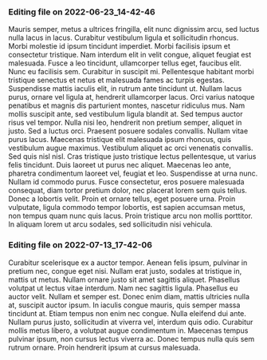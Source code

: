 

### Editing file on 2022-06-23_14-42-46

Mauris semper, metus a ultrices fringilla, elit nunc dignissim arcu, sed luctus nulla lacus in lacus. Curabitur vestibulum ligula et sollicitudin rhoncus. Morbi molestie id ipsum tincidunt imperdiet. Morbi facilisis ipsum et consectetur tristique. Nam interdum elit in velit congue, aliquet feugiat est malesuada. Fusce a leo tincidunt, ullamcorper tellus eget, faucibus elit. Nunc eu facilisis sem. Curabitur in suscipit mi. Pellentesque habitant morbi tristique senectus et netus et malesuada fames ac turpis egestas. Suspendisse mattis iaculis elit, in rutrum ante tincidunt ut. Nullam lacus purus, ornare vel ligula at, hendrerit ullamcorper lacus. Orci varius natoque penatibus et magnis dis parturient montes, nascetur ridiculus mus. Nam mollis suscipit ante, sed vestibulum ligula blandit at. Sed tempus auctor risus vel tempor. Nulla nisi leo, hendrerit non pretium semper, aliquet in justo. Sed a luctus orci.
Praesent posuere sodales convallis. Nullam vitae purus lacus. Maecenas tristique elit malesuada ipsum rhoncus, quis vestibulum augue maximus. Vestibulum aliquet ac orci venenatis convallis. Sed quis nisl nisl. Cras tristique justo tristique lectus pellentesque, ut varius felis tincidunt. Duis laoreet ut purus nec aliquet. Maecenas leo ante, pharetra condimentum laoreet vel, feugiat et leo. Suspendisse at urna nunc. Nullam id commodo purus. Fusce consectetur, eros posuere malesuada consequat, diam tortor pretium dolor, nec placerat lorem sem quis tellus. Donec a lobortis velit. Proin et ornare tellus, eget posuere urna. Proin vulputate, ligula commodo tempor lobortis, est sapien accumsan metus, non tempus quam nunc quis lacus. Proin tristique arcu non mollis porttitor. In aliquam lorem ut arcu sodales, sed sollicitudin nisi vehicula.




### Editing file on 2022-07-13_17-42-06

Curabitur scelerisque ex a auctor tempor. Aenean felis ipsum, pulvinar in pretium nec, congue eget nisi. Nullam erat justo, sodales at tristique in, mattis ut metus. Nullam ornare justo sit amet sagittis aliquet. Phasellus volutpat ut lectus vitae interdum. Nam nec sagittis ligula. Phasellus eu auctor velit.
Nullam et semper est. Donec enim diam, mattis ultricies nulla at, suscipit auctor ipsum. In iaculis congue mauris, quis semper massa tincidunt at. Etiam tempus non enim nec congue. Nulla eleifend dui ante. Nullam purus justo, sollicitudin at viverra vel, interdum quis odio. Curabitur mollis metus libero, a volutpat augue condimentum in. Maecenas tempus pulvinar ipsum, non cursus lectus viverra ac. Donec tempus nulla quis sem rutrum ornare. Proin hendrerit ipsum at cursus malesuada.


